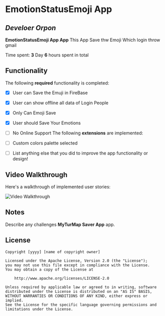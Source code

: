 # EmotionStatusEmoji App

## *Develoer Orpon*

**EmotionStatusEmoji App  App** This App Save thw Emoji Which login throw gmail

Time spent: **3** Day **6** hours spent in total

## Functionality

The following **required** functionality is completed:

* [x] User can Save the Emuji in FireBase
* [x] User can show offline all data of Login People
* [x] Only Can Emoji Save
* [x] User should Save Your Emotions
* [ ] No Online Support
  The following **extensions** are implemented:

* [ ] Custom colors palette selected
* [ ] List anything else that you did to improve the app functionality or design!

## Video Walkthrough

Here's a walkthrough of implemented user stories:

<img src='https://j.gifs.com/lRP885.gif' title='Video Walkthrough' width='' alt='Video Walkthrough' />


## Notes

Describe any challenges **MyTurMap Saver App** app.

## License

    Copyright [yyyy] [name of copyright owner]

    Licensed under the Apache License, Version 2.0 (the "License");
    you may not use this file except in compliance with the License.
    You may obtain a copy of the License at

        http://www.apache.org/licenses/LICENSE-2.0

    Unless required by applicable law or agreed to in writing, software
    distributed under the License is distributed on an "AS IS" BASIS,
    WITHOUT WARRANTIES OR CONDITIONS OF ANY KIND, either express or implied.
    See the License for the specific language governing permissions and
    limitations under the License.
